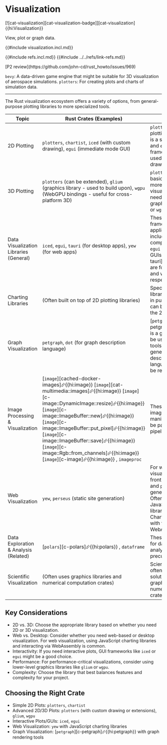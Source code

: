# Visualization

[![cat-visualization][cat-visualization-badge]][cat-visualization]{{hi:Visualization}}

View, plot or graph data.

{{#include visualization.incl.md}}

{{#include refs.incl.md}}
{{#include ../../refs/link-refs.md}}

<div class="hidden">
[P2 review](https://github.com/john-cd/rust_howto/issues/969)

`bevy`: A data-driven game engine that might be suitable for 3D visualization of aerospace simulations.
`plotters`: For creating plots and charts of simulation data.

---

The Rust visualization ecosystem offers a variety of options, from general-purpose plotting libraries to more specialized tools.

| Topic | Rust Crates (Examples) | Notes |
|---|---|---|
| 2D Plotting | `plotters`, `chartist`, `iced` (with custom drawing), `egui` (immediate mode GUI) | `plotters` is a versatile plotting library. `chartist` is a simpler option. `iced` and `egui` are GUI frameworks that can be used for custom 2D drawing. |
| 3D Plotting | `plotters` (can be extended), `glium` (graphics library - used to build upon), `wgpu` (WebGPU bindings - useful for cross-platform 3D) | `plotters` can be used for basic 3D plots, but for more advanced 3D visualization, you'll likely need to work with a graphics library like `glium` or `wgpu`. |
| Data Visualization Libraries (General) | `iced`, `egui`, `tauri` (for desktop apps), `yew` (for web apps) | These crates provide frameworks for building applications that often include data visualization components. `iced` and `egui` are immediate mode GUIs. [`tauri`][c-tauri]⮳{{hi:tauri}}  and `yew` are for building desktop and web applications, respectively. |
| Charting Libraries | (Often built on top of 2D plotting libraries) | Specialized charting libraries are less common in pure Rust, but many can be constructed using the 2D plotting libraries. |
| Graph Visualization | `petgraph`, `dot` (for graph description language) | [`petgraph`][c-petgraph]⮳{{hi:petgraph}}  is a graph library that can be used with visualization tools. `dot` can be used to generate graph descriptions in the DOT language, which can then be rendered by Graphviz. |
| Image Processing & Visualization | [`image`][cached-docker-images]⮳{{hi:image}} [`image`][cat-multimedia::images]⮳{{hi:image}} [`image`][c-image::DynamicImage::resize]⮳{{hi:image}} [`image`][c-image::ImageBuffer::new]⮳{{hi:image}} [`image`][c-image::ImageBuffer::put_pixel]⮳{{hi:image}} [`image`][c-image::ImageBuffer::save]⮳{{hi:image}} [`image`][c-image::Rgb::from_channels]⮳{{hi:image}} [`image`][c-image]⮳{{hi:image}} , `imageproc` | These crates are used for image processing and manipulation, which can be part of a visualization pipeline. |
| Web Visualization | `yew`, `perseus` (static site generation) | For web-based visualizations, `yew` (a front-end framework) and `perseus` (for static site generation) are useful. Often, you'll use JavaScript charting libraries (like D3.js, Chart.js, etc.) and interact with them from Rust via WebAssembly. |
| Data Exploration & Analysis (Related) | [`polars`][c-polars]⮳{{hi:polars}} , `dataframe` | These crates are useful for data manipulation and analysis, often a precursor to visualization. |
| Scientific Visualization | (Often uses graphics libraries and numerical computation crates) | Scientific visualization often involves custom solutions built using graphics libraries and numerical computation crates. |

## Key Considerations

- 2D vs. 3D: Choose the appropriate library based on whether you need 2D or 3D visualization.
- Web vs. Desktop: Consider whether you need web-based or desktop visualization. For web visualization, using JavaScript charting libraries and interacting via WebAssembly is common.
- Interactivity: If you need interactive plots, GUI frameworks like `iced` or `egui` might be a good choice.
- Performance: For performance-critical visualizations, consider using lower-level graphics libraries like `glium` or `wgpu`.
- Complexity: Choose the library that best balances features and complexity for your project.

## Choosing the Right Crate

- Simple 2D Plots: `plotters`, `chartist`
- Advanced 2D/3D Plots: `plotters` (with custom drawing or extensions), `glium`, `wgpu`
- Interactive Plots/GUIs: `iced`, `egui`
- Web Visualization: `yew` with JavaScript charting libraries
- Graph Visualization: [`petgraph`][c-petgraph]⮳{{hi:petgraph}}  with graph rendering tools

</div>
